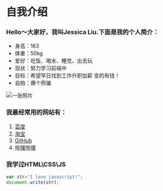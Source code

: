 # 自我介绍

### Hello～大家好，我叫Jessica Liu.下面是我的个人简介：
* 身高：163
* 体重：50kg
* 爱好：吃饭、喝水、睡觉、出去玩
* 现状：努力学习前端中
* 目标：希望早日找到工作升职加薪 变的有钱！
* 自拍：爆个照骗
  
![一张照片](1.jpg)

### 我最经常用的网站有：
1. [百度](https://www.baidu.com)
2. [淘宝](https://www.taobao.com)
3. [GitHub](https://github.com/)
4. [哔哩哔哩](https://www.bilibili.com/)


### 我学过HTML\CSS\JS

```javascript
var str="I love javascript!";
document.write(str);
```

